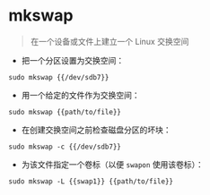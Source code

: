 # mkswap

> 在一个设备或文件上建立一个 Linux 交换空间

- 把一个分区设置为交换空间：

`sudo mkswap {{/dev/sdb7}}`

- 用一个给定的文件作为交换空间：

`sudo mkswap {{path/to/file}}`

- 在创建交换空间之前检查磁盘分区的坏块：

`sudo mkswap -c {{/dev/sdb7}}`

- 为该文件指定一个卷标（以便 `swapon` 使用该卷标）：

`sudo mkswap -L {{swap1}} {{path/to/file}}`

[#]: contributors: ([王兴宇，Linux & BC]，[Mr. Ren])